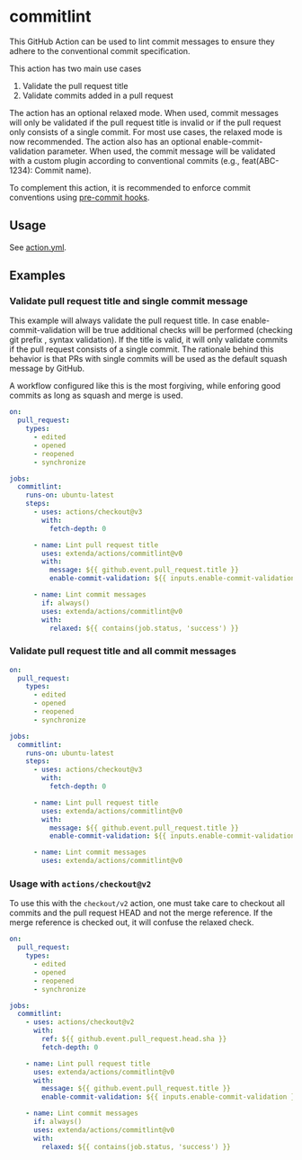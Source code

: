 # commitlint

This GitHub Action can be used to lint commit messages to ensure they adhere to
the conventional commit specification.

This action has two main use cases

  1. Validate the pull request title
  2. Validate commits added in a pull request

The action has an optional relaxed mode. When used, commit messages will only be validated if
the pull request title is invalid or if the pull request only consists of a single commit.
For most use cases, the relaxed mode is now recommended.
The action also has an optional enable-commit-validation parameter. When used, the commit 
message will be validated with a custom plugin according to conventional commits (e.g., feat(ABC-1234): Commit name).

To complement this action, it is recommended to enforce commit conventions
using [pre-commit hooks](../jira-releasenotes/README.md#pre-commit-configuration).

## Usage

See [action.yml](action.yml).

## Examples

### Validate pull request title and single commit message

This example will always validate the pull request title. In case enable-commit-validation will be 
true additional checks will be performed (checking git prefix , syntax validation).
If the title is valid, it will only validate commits if the pull request consists of a single commit.
The rationale behind this behavior is that PRs with single commits will be used as the default squash
message by GitHub.

A workflow configured like this is the most forgiving, while enforing good commits as long as
squash and merge is used.

```yaml
on:
  pull_request:
    types:
      - edited
      - opened
      - reopened
      - synchronize

jobs:
  commitlint:
    runs-on: ubuntu-latest
    steps:
      - uses: actions/checkout@v3
        with:
          fetch-depth: 0

      - name: Lint pull request title
        uses: extenda/actions/commitlint@v0
        with:
          message: ${{ github.event.pull_request.title }}
          enable-commit-validation: ${{ inputs.enable-commit-validation }}

      - name: Lint commit messages
        if: always()
        uses: extenda/actions/commitlint@v0
        with:
          relaxed: ${{ contains(job.status, 'success') }}
```

### Validate pull request title and all commit messages

```yaml
on:
  pull_request:
    types:
      - edited
      - opened
      - reopened
      - synchronize

jobs:
  commitlint:
    runs-on: ubuntu-latest
    steps:
      - uses: actions/checkout@v3
        with:
          fetch-depth: 0

      - name: Lint pull request title
        uses: extenda/actions/commitlint@v0
        with:
          message: ${{ github.event.pull_request.title }}
          enable-commit-validation: ${{ inputs.enable-commit-validation }}

      - name: Lint commit messages
        uses: extenda/actions/commitlint@v0
```

### Usage with `actions/checkout@v2`

To use this with the `checkout/v2` action, one must take care to checkout all commits and the pull request HEAD and
not the merge reference. If the merge reference is checked out, it will confuse the relaxed check.

```yaml
on:
  pull_request:
    types:
      - edited
      - opened
      - reopened
      - synchronize

jobs:
  commitlint:
    - uses: actions/checkout@v2
      with:
        ref: ${{ github.event.pull_request.head.sha }}
        fetch-depth: 0

    - name: Lint pull request title
      uses: extenda/actions/commitlint@v0
      with:
        message: ${{ github.event.pull_request.title }}
        enable-commit-validation: ${{ inputs.enable-commit-validation }}

    - name: Lint commit messages
      if: always()
      uses: extenda/actions/commitlint@v0
      with:
        relaxed: ${{ contains(job.status, 'success') }}
```
